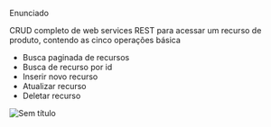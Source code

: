 

Enunciado

CRUD completo de web services REST para acessar um recurso de produto, contendo as cinco operações básica 

* Busca paginada de recursos
* Busca de recurso por id
* Inserir novo recurso
* Atualizar recurso
* Deletar  recurso


![Sem título](https://user-images.githubusercontent.com/54116971/168383239-2196c4a2-f897-492c-92bd-cb1d1034cd2b.png)
